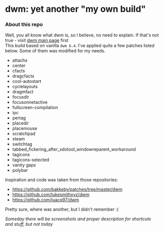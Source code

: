 # dwm: yet another "my own build"

### About this repo  

Well, you all know what dwm is, so I believe, no need to explain. If that's not true - visit [dwm main page](https://dwm.suckless.org) first  
This build based on vanilla ```dwm 6.4```. I've applied quite a few patches listed below. Some of them was modified for my needs. 

* attachx
* center
* cfacts
* dragcfacts
* cool-autostart
* cyclelayouts
* dragmfact
* focusdir
* focusonnetactive
* fullscreen-compilation
* ipc
* pertag
* placedir
* placemouse
* scratchpad
* steam
* switchtag
* tabbed_fickering_after_xdotool_windowreparent_workaround
* tagicons
* tagicons-selected
* vanity gaps
* polybar

Inspiration and code was taken from those repositories:
* https://github.com/bakkeby/patches/tree/master/dwm
* https://github.com/lukesmithxyz/dwm
* https://github.com/juacq97/dwm

Pretty sure, where was another, but I didn't remember :(

*Someday there will be screenshots and proper description for shortcuts and stuff, but not today*
